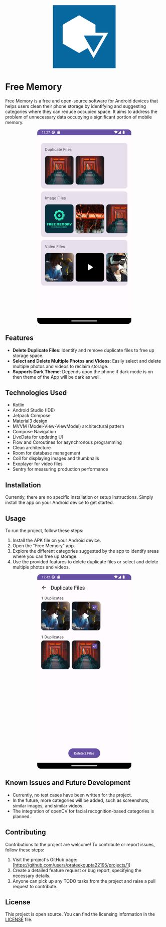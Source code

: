 <div align="center">
  <img src="images/ic_launcher_playstore.png" alt="Free Memory Logo" width="200" height="200">
</div>

# Free Memory

Free Memory is a free and open-source software for Android devices that helps users clean their phone storage by identifying and suggesting categories where they can reduce occupied space. It aims to address the problem of unnecessary data occupying a significant portion of mobile memory.

<div align="center">
  <img src="images/img.png" alt="Free Memory Screenshot" width="300">
</div>

## Features

- **Delete Duplicate Files**: Identify and remove duplicate files to free up storage space.
- **Select and Delete Multiple Photos and Videos**: Easily select and delete multiple photos and videos to reclaim storage.
- **Supports Dark Theme**: Depends upon the phone if dark mode is on then theme of the App will be dark as well.

## Technologies Used

- Kotlin
- Android Studio (IDE)
- Jetpack Compose
- Material3 design
- MVVM (Model-View-ViewModel) architectural pattern
- Compose Navigation
- LiveData for updating UI
- Flow and Coroutines for asynchronous programming
- Clean architecture
- Room for database management
- Coil for displaying images and thumbnails
- Exoplayer for video files
- Sentry for measuring production performance

## Installation

Currently, there are no specific installation or setup instructions. Simply install the app on your Android device to get started.

## Usage

To run the project, follow these steps:

1. Install the APK file on your Android device.
2. Open the "Free Memory" app.
3. Explore the different categories suggested by the app to identify areas where you can free up storage.
4. Use the provided features to delete duplicate files or select and delete multiple photos and videos.

<div align="center">
  <img src="images/img_duplicate.png" alt="Free Memory App Screenshot" width="300">
</div>

## Known Issues and Future Development

- Currently, no test cases have been written for the project.
- In the future, more categories will be added, such as screenshots, similar images, and similar videos.
- The integration of openCV for facial recognition-based categories is planned.

## Contributing

Contributions to the project are welcome! To contribute or report issues, follow these steps:

1. Visit the project's GitHub page: [https://github.com/users/prateekgupta22195/projects/1]
2. Create a detailed feature request or bug report, specifying the necessary details.
3. Anyone can pick up any TODO tasks from the project and raise a pull request to contribute.

## License

This project is open source. You can find the licensing information in the [LICENSE](LICENSE) file.

